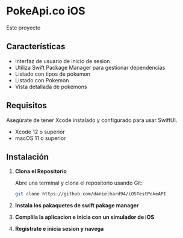 # PokeApi.co iOS

Este proyecto 

## Características

- Interfaz de usuario de inicio de sesion
- Utiliza Swift Package Manager para gestionar dependencias
- Listado con tipos de pokemon
- Listado con Pokemon
- Vista detallada de pokemons

## Requisitos

Asegúrate de tener Xcode instalado y configurado para usar SwiftUI.

- Xcode 12 o superior
- macOS 11 o superior

## Instalación

1. **Clona el Repositorio**

   Abre una terminal y clona el repositorio usando Git:

   ```bash
   git clone https://github.com/danielhard94/iOSTestPokeAPI
      ```
2. **Instala los pakaquetes de swift pakage manager**

3. **Complila la aplicacion e inicia con un simulador de iOS**

4. **Registrate e inicia sesion y navega**   

